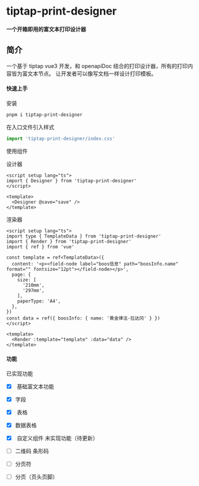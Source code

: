 tiptap-print-designer
=====================

#### 一个开箱即用的富文本打印设计器

简介
--

一个基于 tiptap vue3 开发，和 openapiDoc 结合的打印设计器，所有的打印内容皆为富文本节点。 让开发者可以像写文档一样设计打印模板。

#### 快速上手

安装

```sh
pnpm i tiptap-print-designer
```

在入口文件引入样式

```ts
import 'tiptap-print-designer/index.css'
```

使用组件

设计器

```vue
<script setup lang="ts">
import { Designer } from 'tiptap-print-designer'
</script>

<template>
  <Designer @save="save" />
</template>
```

渲染器

```vue
<script setup lang="ts">
import type { TemplateData } from 'tiptap-print-designer'
import { Render } from 'tiptap-print-designer'
import { ref } from 'vue'

const template = ref<TemplateData>({
  content: '<p><field-node label="boos信息" path="boosInfo.name" format="" fontsize="12pt"></field-node></p>',
  page: {
    size: [
      '210mm',
      '297mm',
    ],
    paperType: 'A4',
  },
})
const data = ref({ boosInfo: { name: '黄金律法-拉达冈' } })
</script>

<template>
  <Render :template="template" :data="data" />
</template>

```

#### 功能

 已实现功能

* [x]  基础富文本功能
- [x] 字段
* [x]  表格
- [x] 数据表格
* [x]  自定义组件
  未实现功能（待更新）
- [ ] 二维码 条形码

- [ ] 分页符

- [ ] 分页（页头页脚）


